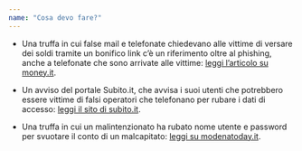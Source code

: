 ```yaml
---
name: "Cosa devo fare?"
---
```


- Una truffa in cui false mail e telefonate chiedevano alle vittime di versare dei soldi tramite un bonifico link c’è un riferimento oltre al phishing, anche a telefonate che sono arrivate alle vittime: [leggi l’articolo su money.it](https://www.money.it/Truffa-INPS-bonifico-880-euro-attenzione-false-email-telefonate).

- Un avviso del portale Subito.it, che avvisa i suoi utenti che potrebbero essere vittime di falsi operatori che telefonano per rubare i dati di accesso: [leggi il sito di subito.it](https://assistenza.subito.it/hc/it/articles/360000743637-Telefonate-FINTO-Operatore-Subito).

- Una truffa in cui un malintenzionato ha rubato nome utente e password per svuotare il conto di un malcapitato: [leggi su modenatoday.it](http://www.modenatoday.it/cronaca/truffa-home-banking-bper-modena-marzo-2019.html).
